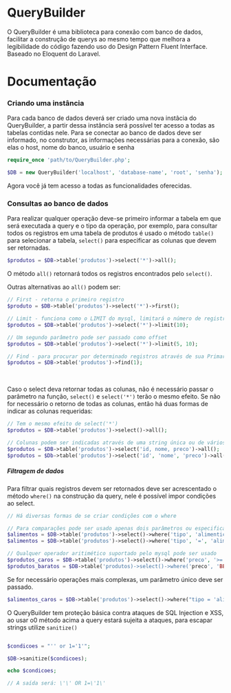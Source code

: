# QueryBuilder
O QueryBuilder é uma biblioteca para conexão com banco de dados, facilitar a construção de querys ao mesmo tempo que melhora a legibilidade do código fazendo uso do Design Pattern Fluent Interface. Baseado no Eloquent do Laravel.

# Documentação

<h3>Criando uma instância</h3>
<p>Para cada banco de dados deverá ser criado uma nova instâcia do QueryBuilder, a partir dessa instância será possível ter acesso a todas as tabelas contidas nele. Para se conectar ao banco de dados deve ser informado, no construtor, as informações necessárias para a conexão, são elas o host, nome do banco, usuário e senha</p>

```php
require_once 'path/to/QueryBuilder.php';

$DB = new QueryBuilder('localhost', 'database-name', 'root', 'senha');
```

<p>Agora você já tem acesso a todas as funcionalidades oferecidas.</p>

<h3>Consultas ao banco de dados</h3>
<p></p>
<p>Para realizar qualquer operação deve-se primeiro informar a tabela em que será executada a query e o tipo da operação, por exemplo, para consultar todos os registros em uma tabela de produtos é usado o método <code>table()</code> para selecionar a tabela, <code>select()</code> para especificar as colunas que devem ser retornadas.</p>

```php
$produtos = $DB->table('produtos')->select('*')->all();
```
<p>O método <code>all()</code> retornará todos os registros encontrados pelo <code>select()</code>.</p>
<p>Outras alternativas ao <code>all()</code> podem ser:</p>

```php
// First - retorna o primeiro registro
$produto = $DB->table('produtos')->select('*')->first();

// Limit - funciona como o LIMIT do mysql, limitará o número de registros retornados
$produtos = $DB->table('produtos')->select('*')->limit(10);

// Um segundo parâmetro pode ser passado como offset
$produtos = $DB->table('produtos')->select('*')->limit(5, 10);

// Find - para procurar por determinado registros através de sua Primary Key
$produtos = $DB->table('produtos')->find(1);
```
<br>

<p>Caso o select deva retornar todas as colunas, não é necessário passar o parâmetro na função, <code>select()</code> e <code>select('*')</code> terão o mesmo efeito. Se não for necessário o retorno de todas as colunas, então há duas formas de indicar as colunas requeridas:</p>

```php
// Tem o mesmo efeito de select('*')
$produtos = $DB->table('produtos')->select()->all();

// Colunas podem ser indicadas através de uma string única ou de vários parâmetros
$produtos = $DB->table('produtos')->select('id, nome, preco')->all();
$produtos = $Db->table('produtos')->select('id', 'nome', 'preco')->all();
```
<h5>Filtragem de dados</h5>
<p>Para filtrar quais registros devem ser retornados deve ser acrescentado o método <code>where()</code> na construção da query, nele é possível impor condições ao select.</p>

```php
// Há diversas formas de se criar condições com o where

// Para comparações pode ser usado apenas dois parâmetros ou especifica-lo
$alimentos = $DB->table('produtos')->select()->where('tipo', 'alimenticio')->all();
$alimentos = $DB->table('produtos')->select()->where('tipo', '=', 'alimenticio')->all();

// Qualquer operador aritimético suportado pelo mysql pode ser usado 
$produtos_caros = $DB->table('produtos')->select()->where('preco', '>=', '500')->all();
$produtos_baratos = $DB->table('produtos)->select()->where('preco', 'BETWEEN', '1', '500')->all();
```

<p>Se for necessário operações mais complexas, um parâmetro único deve ser passado.</p>

```php
$alimentos_caros = $DB->table('produtos')->select()->where("tipo = 'alimenticio' and preco >= '500'")->all();
```

<p>O QueryBuilder tem proteção básica contra ataques de SQL Injection e XSS, ao usar o0 método acima a query estará sujeita a ataques, para escapar strings utilize <code>sanitize()</code></p>

```php

$condicoes = "'' or 1='1'";

$DB->sanitize($condicoes);

echo $condicoes;

// A saída será: \'\' OR 1=\'1\'
```
